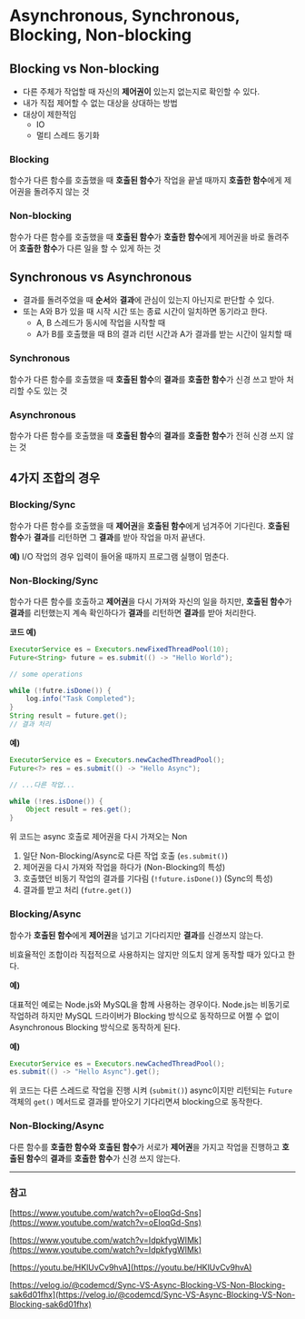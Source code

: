 # Asynchronous, Synchronous, Blocking, Non-blocking
## Blocking vs Non-blocking

- 다른 주체가 작업할 때 자신의 **제어권이** 있는지 없는지로 확인할 수 있다.
- 내가 직접 제어할 수 없는 대상을 상대하는 방법
- 대상이 제한적임
    - IO
    - 멀티 스레드 동기화

### Blocking

함수가 다른 함수를 호출했을 때 **호출된 함수**가 작업을 끝낼 때까지 **호출한 함수**에게 제어권을 돌려주지 않는 것

### Non-blocking

함수가 다른 함수를 호출했을 때 **호출된 함수**가 **호출한 함수**에게 제어권을 바로 돌려주어 **호출한 함수**가 다른 일을 할 수 있게 하는 것

## Synchronous vs Asynchronous

- 결과를 돌려주었을 때 **순서**와 **결과**에 관심이 있는지 아닌지로 판단할 수 있다.
- 또는 A와 B가 있을 때 시작 시간 또는 종료 시간이 일치하면 동기라고 한다.
    - A, B 스레드가 동시에 작업을 시작할 때
    - A가 B를 호출했을 때 B의 결과 리턴 시간과 A가 결과를 받는 시간이 일치할 때

### Synchronous

함수가 다른 함수를 호출했을 때 **호출된 함수**의 **결과**를 **호출한 함수**가 신경 쓰고 받아 처리할 수도 있는 것

### Asynchronous

함수가 다른 함수를 호출했을 때 **호출된 함수**의 **결과**를 **호출한 함수**가 전혀 신경 쓰지 않는 것

## 4가지 조합의 경우

### Blocking/Sync

함수가 다른 함수를 호출했을 때 **제어권**을 **호출된 함수**에게 넘겨주어 기다린다. **호출된 함수**가 **결과**를 리턴하면 그 **결과**를 받아 작업을 마저 끝낸다.

**예)** I/O 작업의 경우 입력이 들어올 때까지 프로그램 실행이 멈춘다.

### Non-Blocking/Sync

함수가 다른 함수를 호출하고 **제어권**을 다시 가져와 자신의 일을 하지만, **호출된 함수**가 **결과**를 리턴했는지 계속 확인하다가 **결과**를 리턴하면 **결과**를 받아 처리한다.

**코드 예)**

```java
ExecutorService es = Executors.newFixedThreadPool(10);
Future<String> future = es.submit(() -> "Hello World");

// some operations

while (!futre.isDone()) {
    log.info("Task Completed");
}
String result = future.get();
// 결과 처리
```

**예)**

```java
ExecutorService es = Executors.newCachedThreadPool();
Future<?> res = es.submit(() -> "Hello Async");

// ...다른 작업...

while (!res.isDone()) {
    Object result = res.get();
}
```

위 코드는 async 호출로 제어권을 다시 가져오는 Non

1. 일단 Non-Blocking/Async로 다른 작업 호출 (`es.submit()`)
2. 제어권을 다시 가져와 작업을 하다가 (Non-Blocking의 특성)
3. 호출했던 비동기 작업의 결과를 기다림 (`!future.isDone()`) (Sync의 특성)
4. 결과를 받고 처리 (`futre.get()`)

### Blocking/Async

함수가 **호출된 함수**에게 **제어권**을 넘기고 기다리지만 **결과**를 신경쓰지 않는다.

비효율적인 조합이라 직접적으로 사용하지는 않지만 의도치 않게 동작할 때가 있다고 한다.

**예)**

대표적인 예로는 Node.js와 MySQL을 함께 사용하는 경우이다. Node.js는 비동기로 작업하려 하지만 MySQL 드라이버가 Blocking 방식으로 동작하므로 어쩔 수 없이 Asynchronous Blocking 방식으로 동작하게 된다.

**예)**

```java
ExecutorService es = Executors.newCachedThreadPool();
es.submit(() -> "Hello Async").get();
```

위 코드는 다른 스레드로 작업을 진행 시켜 (`submit()`) async이지만 리턴되는 `Future` 객체의 `get()` 메서드로 결과를 받아오기 기다리면셔 blocking으로 동작한다.

### Non-Blocking/Async

다른 함수를 **호출한 함수와** **호출된 함수**가 서로가 **제어권**을 가지고 작업을 진행하고 **호출된 함수**의 **결과**를 **호출한 함수**가 신경 쓰지 않는다.

---

### 참고

[https://www.youtube.com/watch?v=oEIoqGd-Sns](https://www.youtube.com/watch?v=oEIoqGd-Sns)

[https://www.youtube.com/watch?v=IdpkfygWIMk](https://www.youtube.com/watch?v=IdpkfygWIMk)

[https://youtu.be/HKlUvCv9hvA](https://youtu.be/HKlUvCv9hvA)

[https://velog.io/@codemcd/Sync-VS-Async-Blocking-VS-Non-Blocking-sak6d01fhx](https://velog.io/@codemcd/Sync-VS-Async-Blocking-VS-Non-Blocking-sak6d01fhx)

